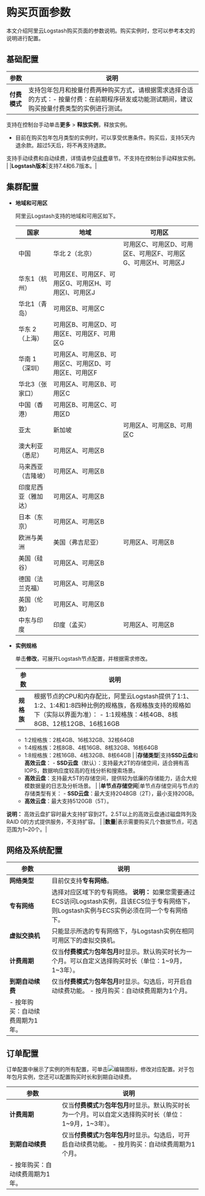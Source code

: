 # 购买页面参数

本文介绍阿里云Logstash购买页面的参数说明。购买实例时，您可以参考本文的说明进行配置。

## 基础配置

|参数|说明|
|--|--|
|**付费模式**|支持包年包月和按量付费两种购买方式，请根据需求选择合适的方式：-   按量付费：在前期程序研发或功能测试期间，建议购买按量付费类型的实例进行测试。

支持在控制台手动单击**更多** \> **释放实例**，释放实例。

-   目前在购买包年包月类型的实例时，可以享受优惠条件。购买后，支持5天内退余款。超过5天后，将不再支持退款。

支持手动续费和自动续费，详情请参见[续费]()章节。不支持在控制台手动释放实例。 |
|**Logstash版本**|支持7.4和6.7版本。|

## 集群配置

-   **地域和可用区**

    阿里云Logstash支持的地域和可用区如下。

    |国家|地域|可用区|
    |--|--|---|
    |中国|华北 2（北京）|可用区C、可用区D、可用区E、可用区F、可用区G、可用区H、可用区J|
    |华东1（杭州）|可用区E、可用区F、可用区G、可用区H、可用区I、可用区J|
    |华北1（青岛）|可用区B、可用区C|
    |华东 2（上海）|可用区B、可用区D、可用区E、可用区F、可用区G|
    |华南 1（深圳）|可用区A、可用区B、可用区C、可用区D、可用区E、可用区F|
    |华北3（张家口）|可用区A、可用区B、可用区C|
    |中国（香港）|可用区B、可用区C、可用区D|
    |亚太|新加坡|可用区A、可用区B、可用区C|
    |澳大利亚（悉尼）|可用区A、可用区B|
    |马来西亚（吉隆坡）|可用区A、可用区B|
    |印度尼西亚（雅加达）|可用区A、可用区B|
    |日本（东京）|可用区A、可用区B|
    |欧洲与美洲|美国（弗吉尼亚）|可用区A、可用区B|
    |美国（硅谷）|可用区A、可用区B|
    |德国（法兰克福）|可用区A、可用区B|
    |英国（伦敦）|可用区A、可用区B|
    |中东与印度|印度（孟买）|可用区A、可用区B|

-   **实例规格**

    单击**修改**，可展开Logstash节点配置，并根据需求修改。

    |参数|说明|
    |--|--|
    |**规格族**|根据节点的CPU和内存配比，阿里云Logstash提供了1:1、1:2、1:4和1:8四种比例的规格族，各规格族支持的规格如下（实际以界面为准）：    -   1:1规格族：4核4GB、8核8GB、12核12GB、16核16GB
    -   1:2规格族：2核4GB、16核32GB、32核64GB
    -   1:4规格族：2核8GB、4核16GB、8核32GB、16核64GB
    -   1:8规格族：2核16GB、4核32GB、8核64GB |
    |**存储类型**|支持**SSD云盘**和**高效云盘**：     -   **SSD云盘**（默认）：支持最大2T的存储空间，适合拥有高IOPS，数据响应度较高的在线分析和搜索场景。
    -   **高效云盘**：支持最大5T的存储空间，提供较为低廉的存储能力，适合大规模数据量的日志及分析场景。 |
    |**单节点存储空间**|单节点存储空间与节点的存储类型有关：     -   **SSD云盘**：最大支持2048GB（2T），最小支持20GB。
    -   **高效云盘**：最大支持5120GB（5T）。

**说明：** 高效云盘扩容时最大支持扩容到2T。2.5T以上的高效云盘通过磁盘阵列及RAID 0的方式提供服务，不支持扩容。 |
    |**数量**|表示需要购买几个数据节点，可选范围为1~20个。|


## 网络及系统配置

|参数|说明|
|--|--|
|**网络类型**|目前仅支持**专有网络**。|
|**专有网络**|选择对应区域下的专有网络。 **说明：** 如果您需要通过ECS访问Logstash实例，且该ECS位于专有网络下，则Logstash实例与ECS实例必须在同一个专有网络下。 |
|**虚拟交换机**|只能显示所选的专有网络下，与Logstash实例在相同可用区下的虚拟交换机。|
|**计费周期**|仅当**付费模式**为**包年包月**时显示。默认购买时长为一个月。可以自定义选择购买时长（单位：1~9月，1~3年）。|
|**到期自动续费**|仅当**付费模式**为**包年包月**时显示。勾选后，可开启自动续费功能。 -   按月购买：自动续费周期为1个月。
-   按年购买：自动续费周期为1年。 |

## 订单配置

订单配置中展示了实例的所有配置，可单击![编辑](https://static-aliyun-doc.oss-accelerate.aliyuncs.com/assets/img/zh-CN/5844186061/p186899.png)图标，修改对应配置。对于包年包月实例，您还可以配置购买时长和到期自动续费。

|参数|说明|
|--|--|
|**计费周期**|仅当**付费模式**为**包年包月**时显示。默认购买时长为一个月。可以自定义选择购买时长（单位：1~9月，1~3年）。|
|**到期自动续费**|仅当**付费模式**为**包年包月**时显示。勾选后，可开启自动续费功能。 -   按月购买：自动续费周期为1个月。
-   按年购买：自动续费周期为1年。 |

